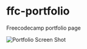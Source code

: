 # ffc-portfolio

Freecodecamp portfolio page

![Portfolio Screen Shot](https://user-images.githubusercontent.com/14926009/115469377-d2965a00-a234-11eb-93e6-9e8361ee0cd4.png)
